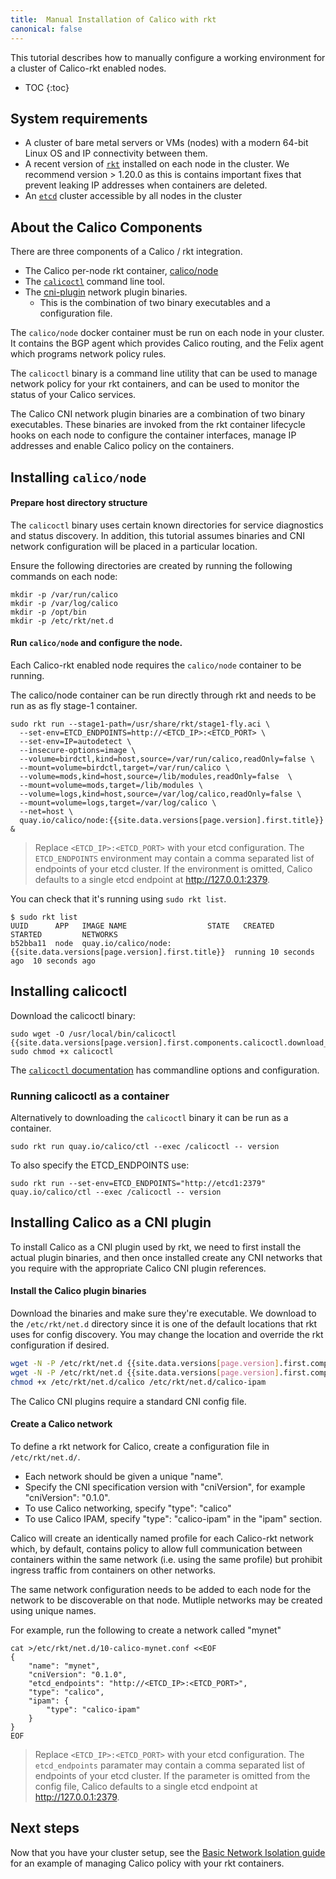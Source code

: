 ```yaml
---
title:  Manual Installation of Calico with rkt
canonical: false
---
```


This tutorial describes how to manually configure a working environment for
a cluster of Calico-rkt enabled nodes.

* TOC
{:toc}

## System requirements

- A cluster of bare metal servers or VMs (nodes) with a modern 64-bit Linux OS and IP connectivity
  between them.
- A recent version of [`rkt`](https://github.com/coreos/rkt/releases/latest) installed on each node in the cluster.  We recommend
  version > 1.20.0 as this is contains important fixes that prevent leaking IP addresses
  when containers are deleted.
- An [`etcd`](https://coreos.com/etcd/docs/latest/) cluster accessible by all nodes in the cluster

## About the Calico Components

There are three components of a Calico / rkt integration.

- The Calico per-node rkt container, [calico/node](https://quay.io/repository/calico/node?tab=tags)
- The [`calicoctl`](https://github.com/projectcalico/calicoctl/releases) command line tool.
- The [cni-plugin](https://github.com/projectcalico/cni-plugin/releases) network plugin binaries.
  - This is the combination of two binary executables and a configuration file.

The `calico/node` docker container must be run on each node in your cluster.  It contains
the BGP agent which provides Calico routing, and the Felix agent which programs network policy
rules.

The `calicoctl` binary is a command line utility that can be used to manage network policy
for your rkt containers, and can be used to monitor the status of your Calico services.

The Calico CNI network plugin binaries are a combination of two binary executables.
These binaries are invoked from the rkt container lifecycle hooks on each node to configure
the container interfaces,  manage IP addresses and enable Calico policy on the containers.

## Installing `calico/node`

#### Prepare host directory structure

The `calicoctl` binary uses certain known directories for service diagnostics and
status discovery.  In addition, this tutorial assumes binaries and CNI network
configuration will be placed in a particular location.

Ensure the following directories are created by running the following commands on
each node:

```
mkdir -p /var/run/calico
mkdir -p /var/log/calico
mkdir -p /opt/bin
mkdir -p /etc/rkt/net.d
```

#### Run `calico/node` and configure the node.

Each Calico-rkt enabled node requires the `calico/node` container to be running.

The calico/node container can be run directly through rkt and needs to be run as
as fly stage-1 container.

```shell
sudo rkt run --stage1-path=/usr/share/rkt/stage1-fly.aci \
  --set-env=ETCD_ENDPOINTS=http://<ETCD_IP>:<ETCD_PORT> \
  --set-env=IP=autodetect \
  --insecure-options=image \
  --volume=birdctl,kind=host,source=/var/run/calico,readOnly=false \
  --mount=volume=birdctl,target=/var/run/calico \
  --volume=mods,kind=host,source=/lib/modules,readOnly=false  \
  --mount=volume=mods,target=/lib/modules \
  --volume=logs,kind=host,source=/var/log/calico,readOnly=false \
  --mount=volume=logs,target=/var/log/calico \
  --net=host \
  quay.io/calico/node:{{site.data.versions[page.version].first.title}} &
```

> Replace `<ETCD_IP>:<ETCD_PORT>` with your etcd configuration.  The `ETCD_ENDPOINTS`
> environment may contain a comma separated list of endpoints of your etcd cluster.
> If the environment is omitted, Calico defaults to a single etcd
> endpoint at http://127.0.0.1:2379.

You can check that it's running using `sudo rkt list`.

```shell
$ sudo rkt list
UUID      APP	IMAGE NAME                  STATE   CREATED         STARTED         NETWORKS
b52bba11  node  quay.io/calico/node:{{site.data.versions[page.version].first.title}}  running 10 seconds ago  10 seconds ago
```

## Installing calicoctl
   Download the calicoctl binary:

   ```
   sudo wget -O /usr/local/bin/calicoctl {{site.data.versions[page.version].first.components.calicoctl.download_url}}
   sudo chmod +x calicoctl
   ```

The [`calicoctl` documentation]({{site.baseurl}}/{{page.version}}/reference/calicoctl/) has commandline options and configuration.

### Running calicoctl as a container

Alternatively to downloading the `calicoctl` binary it can be run as a container.

```
sudo rkt run quay.io/calico/ctl --exec /calicoctl -- version
```

To also specify the ETCD_ENDPOINTS use:

```
sudo rkt run --set-env=ETCD_ENDPOINTS="http://etcd1:2379" quay.io/calico/ctl --exec /calicoctl -- version
```

## Installing Calico as a CNI plugin

To install Calico as a CNI plugin used by rkt, we need to first install the
actual plugin binaries, and then once installed create any CNI networks that you
require with the appropriate Calico CNI plugin references.

#### Install the Calico plugin binaries

Download the binaries and make sure they're executable.  We download to the
`/etc/rkt/net.d` directory since it is one of the default locations that rkt uses
for config discovery.  You may change the location and override the rkt configuration
if desired.

```bash
wget -N -P /etc/rkt/net.d {{site.data.versions[page.version].first.components["calico/cni"].download_calico_url}}
wget -N -P /etc/rkt/net.d {{site.data.versions[page.version].first.components["calico/cni"].download_calico_ipam_url}}
chmod +x /etc/rkt/net.d/calico /etc/rkt/net.d/calico-ipam
```

The Calico CNI plugins require a standard CNI config file.

#### Create a Calico network

To define a rkt network for Calico, create a configuration file in `/etc/rkt/net.d/`.

- Each network should be given a unique "name".
- Specify the CNI specification version with "cniVersion", for example "cniVersion": "0.1.0".
- To use Calico networking, specify "type": "calico"
- To use Calico IPAM, specify "type": "calico-ipam" in the "ipam" section.

Calico will create an identically named profile for each Calico-rkt network which, by
default, contains policy to allow full communication between containers within the same
network (i.e. using the same profile) but prohibit ingress traffic from containers
on other networks.

The same network configuration needs to be added to each node for the network
to be discoverable on that node.  Mutliple networks may be created using unique names.

For example, run the following to create a network called "mynet"

```shell
cat >/etc/rkt/net.d/10-calico-mynet.conf <<EOF
{
    "name": "mynet",
    "cniVersion": "0.1.0",
    "etcd_endpoints": "http://<ETCD_IP>:<ETCD_PORT>",
    "type": "calico",
    "ipam": {
        "type": "calico-ipam"
    }
}
EOF
```

> Replace `<ETCD_IP>:<ETCD_PORT>` with your etcd configuration.  The `etcd_endpoints`
> paramater may contain a comma separated list of endpoints of your etcd cluster.
> If the parameter is omitted from the config file, Calico defaults to a single etcd
> endpoint at http://127.0.0.1:2379.

## Next steps

Now that you have your cluster setup, see the
[Basic Network Isolation guide]({{site.baseurl}}/{{page.version}}/getting-started/rkt/tutorials/basic)
for an example of managing Calico policy with your rkt containers.
